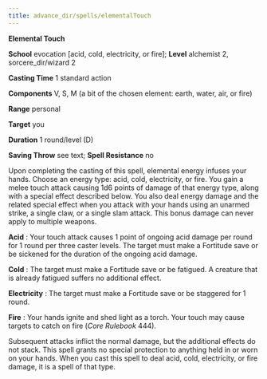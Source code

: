 ```yaml
---
title: advance_dir/spells/elementalTouch
---
```

 **Elemental Touch**

**School** evocation [acid, cold, electricity, or fire]; **Level** alchemist 2, sorcere_dir/wizard 2

**Casting Time** 1 standard action

**Components** V, S, M (a bit of the chosen element: earth, water, air, or fire)

**Range** personal

**Target** you

**Duration** 1 round/level (D)

**Saving Throw** see text; **Spell Resistance** no

Upon completing the casting of this spell, elemental energy infuses your hands. Choose an energy type: acid, cold, electricity, or fire. You gain a melee touch attack causing 1d6 points of damage of that energy type, along with a special effect described below. You also deal energy damage and the related special effect when you attack with your hands using an unarmed strike, a single claw, or a single slam attack. This bonus damage can never apply to multiple weapons.

**Acid** : Your touch attack causes 1 point of ongoing acid damage per round for 1 round per three caster levels. The target must make a Fortitude save or be sickened for the duration of the ongoing acid damage.

**Cold** : The target must make a Fortitude save or be fatigued. A creature that is already fatigued suffers no additional effect.

**Electricity** : The target must make a Fortitude save or be staggered for 1 round.

**Fire** : Your hands ignite and shed light as a torch. Your touch may cause targets to catch on fire (_Core Rulebook_ 444).

Subsequent attacks inflict the normal damage, but the additional effects do not stack. This spell grants no special protection to anything held in or worn on your hands. When you cast this spell to deal acid, cold, electricity, or fire damage, it is a spell of that type.


